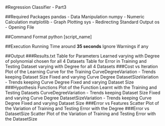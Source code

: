 #Regression Classifier - Part3

##Required Packages
	pandas 	    - Data Manipulation
	numpy 	    - Numeric Calculation
	matplotlib  - Graph Plotting
	sys 	    - Redirecting Standard Output
	os 		    - Opening File 

##Command Format
python [script_name]

##Execution
Running Time around **35 seconds**
Ignore Warnings if any

##Output
###Results.txt
	Table for Parameters Learned varying with Degree of polynomial chosen for all 4 Datasets
	Table for Error in Training and Testing Dataset varying with Degree for all 4 Datasets
###Cost vs Iteration
	Plot of the Learning Curve for the Training
	CurveDegreeVariation - Trends keeping Dataset Size Fixed and varying Curve Degree
	DatasetSizeVariation - Trends keeping Curve Degree Fixed and varying Dataset Size
###Hypothesis Functions
	Plot of the Function Learnt with the Training and Testing Datasets
	CurveDegreeVariation - Trends keeping Dataset Size Fixed and varying Curve Degree
	DatasetSizeVariation - Trends keeping Curve Degree Fixed and varying Dataset Size
###Error vs Features
	Scatter Plot of the Variation of Training and Testing Error with the Degree
###Error vs DatasetSize
	Scatter Plot of the Variation of Training and Testing Error with the DatasetSize